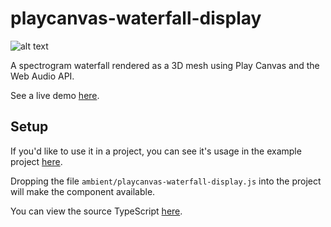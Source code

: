 # playcanvas-waterfall-display

![alt text](https://i.ibb.co/TrzkZCj/candy-bar-preview.jpg "Preview")

A spectrogram waterfall rendered as a 3D mesh using Play Canvas and the Web Audio API.

See a live demo [here](https://playcanv.as/p/eXaRm9xJ/).

## Setup

If you'd like to use it in a project, you can see it's usage in the example project [here](https://playcanvas.com/project/714880/overview/spectrum-waterfall).

Dropping the file `ambient/playcanvas-waterfall-display.js` into the project will make the component available.

You can view the source TypeScript [here](./src/spectrum-waterfall.ts).
